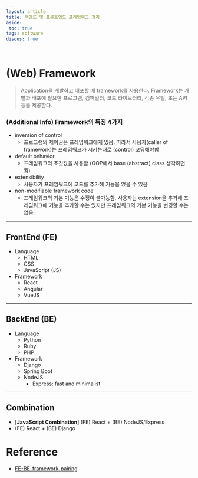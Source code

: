 ```yaml
---
layout: article
title: 백엔드 및 프론트엔드 프레임워크 정리
aside:
 toc: true
tags: software
disqus: true

---
```


# (Web) Framework

> Application을 개발하고 배포할 때 framework를 사용한다. Framework는 개발과 배포에 필요한 프로그램, 컴퍼일러, 코드 라이브러리, 각종 유틸, 또는 API등을 제공한다. 

### (Additional Info) Framework의 특징 4가지 

* inversion of control
  * 프로그램의 제어권은 프레임워크에게 있음. 따라서 사용자(caller of framework)는 프레임워크가 시키는대로 (control) 코딩해야함
* default behavior
  * 프레임워크의 초깃값을 사용함 (OOP에서 base (abstract) class 생각하면 됨)
* extensibility
  * 사용자가 프레임워크에 코드를 추가해 기능을 얹을 수 있음
* non-modifiable framework code
  * 프레임워크의 기본 기능은 수정이 불가능함. 사용자는 extension을 추가해 프레임워크에 기능을 추가할 수는 있지만 프레임워크의 기본 기능을 변경할 수는 없음. 

---

## FrontEnd (FE)

* Language
  * HTML
  * CSS
  * JavaScript (JS)
* Framework
  * React
  * Angular
  * VueJS

---

## BackEnd (BE)

* Language
  * Python
  * Ruby
  * PHP
* Framework
  * Django
  * Spring Boot
  * NodeJS
    * Express: fast and minimalist 

---

## Combination

* [**JavaScript Combination**] (FE) React +  (BE) NodeJS/Express
* (FE) React + (BE) Django



# Reference

* [FE-BE-framework-pairing](https://blog.crowdbotics.com/most-compatible-frontend-backend-framework-pairings/)

